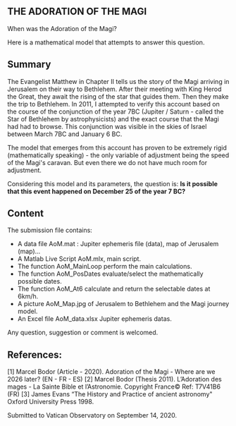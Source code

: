 ## THE ADORATION OF THE MAGI

When was the Adoration of the Magi?

Here is a mathematical model that attempts to answer this question.

## Summary

The Evangelist Matthew in Chapter II tells us the story of the Magi arriving in Jerusalem on their way to Bethlehem. After their meeting with King Herod the Great, they await the rising of the star that guides them. Then they make the trip to Bethlehem.
In 2011, I attempted to verify this account based on the course of the conjunction of the year 7BC (Jupiter / Saturn - called the Star of Bethlehem by astrophysicists) and the exact course that the Magi had had to browse. This conjunction was visible in the skies of Israel between March 7BC and January 6 BC.

The model that emerges from this account has proven to be extremely rigid (mathematically speaking) - the only variable of adjustment being the speed of the Magi's caravan. But even there we do not have much room for adjustment.

Considering this model and its parameters, the question is: **Is it possible that this event happened on December 25 of the year 7 BC?**

## Content

The submission file contains:
- A data file AoM.mat : Jupiter ephemeris file (data), map of Jerusalem (map)...
- A Matlab Live Script AoM.mlx, main script.
- The function AoM_MainLoop perform the main calculations.
- The function AoM_PosDates evaluate/select the mathematically possible dates.
- The function AoM_At6 calculate and return the selectable dates at 6km/h.
- A picture AoM_Map.jpg of Jerusalem to Bethlehem and the Magi journey model.
- An Excel file AoM_data.xlsx Jupiter ephemeris datas.

Any question, suggestion or comment is welcomed.

## References:
[1] Marcel Bodor (Article - 2020). Adoration of the Magi - Where are we 2026 later? (EN - FR - ES)
[2] Marcel Bodor (Thesis 2011). L’Adoration des mages - La Sainte Bible et l’Astronomie. Copyright France© Ref: T7V41B6 (FR)
[3] James Evans “The History and Practice of ancient astronomy" Oxford University Press 1998.

Submitted to Vatican Observatory on September 14, 2020.
